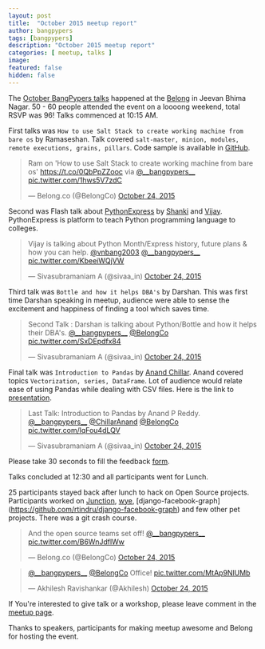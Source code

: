 ```yaml
---
layout: post
title:  "October 2015 meetup report"
author: bangpypers
tags: [bangpypers]
description: "October 2015 meetup report"
categories: [ meetup, talks ]
image:
featured: false
hidden: false
---
```


The [October BangPypers talks](http://www.meetup.com/BangPypers/events/224054839/) happened at the [Belong](https://belong.co) in Jeevan Bhima Nagar. 50 - 60 people attended the event on a loooong weekend, total RSVP was 96! Talks commenced at 10:15 AM.

First talks was `How to use Salt Stack to create working machine from bare os` by Ramaseshan. Talk covered
`salt-master, minion, modules, remote executions, grains, pillars`. Code sample is available in [GitHub](https://github.com/ramaseshan/salt-stack-examples).

<blockquote class="twitter-tweet" lang="en"><p lang="en" dir="ltr">Ram on &#39;How to use Salt Stack to create working machine from bare os&#39; <a href="https://t.co/0QbPpZZooc">https://t.co/0QbPpZZooc</a> via <a href="https://twitter.com/__bangpypers__">@__bangpypers__</a> <a href="https://t.co/1hws5V7zdC">pic.twitter.com/1hws5V7zdC</a></p>&mdash; Belong.co (@BelongCo) <a href="https://twitter.com/BelongCo/status/657789233432649728">October 24, 2015</a></blockquote>
<script async src="//platform.twitter.com/widgets.js" charset="utf-8"></script>

Second was Flash talk about [PythonExpress](github.com/pythonindia/wye) by [Shanki](https://twitter.com/shankisg) and [Vijay](https://twitter.com/vnbang2003). PythonExpress is platform to teach Python programming language to
colleges.

<blockquote class="twitter-tweet" lang="en"><p lang="en" dir="ltr">Vijay is talking about Python Month/Express history, future plans &amp; how you can help. <a href="https://twitter.com/vnbang2003">@vnbang2003</a> <a href="https://twitter.com/__bangpypers__">@__bangpypers__</a> <a href="https://t.co/KbeeiWQjVW">pic.twitter.com/KbeeiWQjVW</a></p>&mdash; Sivasubramaniam A (@sivaa_in) <a href="https://twitter.com/sivaa_in/status/657794402266443776">October 24, 2015</a></blockquote>
<script async src="//platform.twitter.com/widgets.js" charset="utf-8"></script>

Third talk was `Bottle and how it helps DBA's` by Darshan. This was first time Darshan speaking in meetup, audience were able to sense the excitement and happiness of finding a tool which saves time.

<blockquote class="twitter-tweet" lang="en"><p lang="en" dir="ltr">Second Talk : Darshan is talking about Python/Bottle and how it helps their DBA&#39;s. <a href="https://twitter.com/__bangpypers__">@__bangpypers__</a> <a href="https://twitter.com/BelongCo">@BelongCo</a> <a href="https://t.co/SxDEpdfx84">pic.twitter.com/SxDEpdfx84</a></p>&mdash; Sivasubramaniam A (@sivaa_in) <a href="https://twitter.com/sivaa_in/status/657801534277705733">October 24, 2015</a></blockquote>
<script async src="//platform.twitter.com/widgets.js" charset="utf-8"></script>

Final talk was `Introduction to Pandas` by [Anand Chillar](https://twitter.com/ChillarAnand). Anand covered topics `Vectorization, series, DataFrame`. Lot of audience would relate ease of using Pandas while dealing with CSV files.
Here is the link to [presentation](http://chillaranand.github.io/pandas-101/).

<blockquote class="twitter-tweet" lang="en"><p lang="en" dir="ltr">Last Talk: Introduction to Pandas by Anand P Reddy. <a href="https://twitter.com/__bangpypers__">@__bangpypers__</a> <a href="https://twitter.com/ChillarAnand">@ChillarAnand</a> <a href="https://twitter.com/BelongCo">@BelongCo</a> <a href="https://t.co/lqFou4dLQV">pic.twitter.com/lqFou4dLQV</a></p>&mdash; Sivasubramaniam A (@sivaa_in) <a href="https://twitter.com/sivaa_in/status/657809630811164672">October 24, 2015</a></blockquote>
<script async src="//platform.twitter.com/widgets.js" charset="utf-8"></script>

Please take 30 seconds to fill the feedback [form](https://docs.google.com/forms/d/1EoHTdGi7FfxSg3H20xauUJHVwIx0Na0hBHCZrXTG4Mk/viewform).

Talks concluded at 12:30 and all participants went for Lunch.

25 participants stayed back after lunch to hack on Open Source projects. Participants worked on [Junction](github.com/pythonindia/junction), [wye](https://github.com/pythonindia/wye), [django-facebook-graph] (https://github.com/rtindru/django-facebook-graph) and few other pet projects. There was a git crash course.

<blockquote class="twitter-tweet" lang="en"><p lang="en" dir="ltr">And the open source teams set off! <a href="https://twitter.com/__bangpypers__">@__bangpypers__</a> <a href="https://t.co/B6WnJdflWw">pic.twitter.com/B6WnJdflWw</a></p>&mdash; Belong.co (@BelongCo) <a href="https://twitter.com/BelongCo/status/657841623678582784">October 24, 2015</a></blockquote>
<script async src="//platform.twitter.com/widgets.js" charset="utf-8"></script>

<blockquote class="twitter-tweet" lang="en"><p lang="en" dir="ltr"><a href="https://twitter.com/__bangpypers__">@__bangpypers__</a> <a href="https://twitter.com/BelongCo">@BelongCo</a> Office! <a href="https://t.co/MtAp9NlUMb">pic.twitter.com/MtAp9NlUMb</a></p>&mdash; Akhilesh Ravishankar (@Akhilesh) <a href="https://twitter.com/Akhilesh/status/657809735131906048">October 24, 2015</a></blockquote>
<script async src="//platform.twitter.com/widgets.js" charset="utf-8"></script>

If You're interested to give talk or a workshop, please leave comment in the [meetup page](http://www.meetup.com/BangPypers/).

Thanks to speakers, participants for making meetup awesome and Belong for hosting the event.

